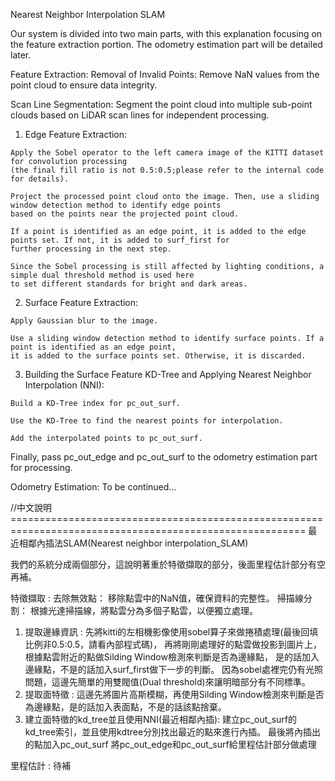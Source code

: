 Nearest Neighbor Interpolation SLAM

Our system is divided into two main parts, with this explanation focusing on the feature extraction portion.
The odometry estimation part will be detailed later.

Feature Extraction:
  Removal of Invalid Points: Remove NaN values from the point cloud to ensure data integrity.
  
  Scan Line Segmentation: Segment the point cloud into multiple sub-point clouds based on LiDAR
  scan lines for independent processing.
  
  1.  Edge Feature Extraction:
     
    Apply the Sobel operator to the left camera image of the KITTI dataset for convolution processing
    (the final fill ratio is not 0.5:0.5;please refer to the internal code for details).

    Project the processed point cloud onto the image. Then, use a sliding window detection method to identify edge points
    based on the points near the projected point cloud.
    
    If a point is identified as an edge point, it is added to the edge points set. If not, it is added to surf_first for
    further processing in the next step.
    
    Since the Sobel processing is still affected by lighting conditions, a simple dual threshold method is used here 
    to set different standards for bright and dark areas.

    
  2.  Surface Feature Extraction:
     
    Apply Gaussian blur to the image.

    Use a sliding window detection method to identify surface points. If a point is identified as an edge point,
    it is added to the surface points set. Otherwise, it is discarded.
    
  3.  Building the Surface Feature KD-Tree and Applying Nearest Neighbor Interpolation (NNI):
     
    Build a KD-Tree index for pc_out_surf.

    Use the KD-Tree to find the nearest points for interpolation.
    
    Add the interpolated points to pc_out_surf.

  Finally, pass pc_out_edge and pc_out_surf to the odometry estimation part for processing.

Odometry Estimation:
  To be continued...

//中文說明 =========================================================================================================
最近相鄰內插法SLAM(Nearest neighbor interpolation_SLAM)

我們的系統分成兩個部分，這說明著重於特徵擷取的部分，後面里程估計部分有空再補。

特徵擷取 : 
  去除無效點： 移除點雲中的NaN值，確保資料的完整性。 掃描線分割： 根據光達掃描線，將點雲分為多個子點雲，以便獨立處理。 
  1.  提取邊緣資訊 : 先將kitti的左相機影像使用sobel算子來做捲積處理(最後回填比例非0.5:0.5，請看內部程式碼)，
      再將剛剛處理好的點雲做投影到圖片上，根據點雲附近的點做Silding Window檢測來判斷是否為邊緣點，
      是的話加入邊緣點，不是的話加入surf_first做下一步的判斷。
      因為sobel處裡完仍有光照問題，這邊先簡單的用雙閥值(Dual threshold)來讓明暗部分有不同標準。
  2.  提取面特徵 : 這邊先將圖片高斯模糊，再使用Silding Window檢測來判斷是否為邊緣點，是的話加入表面點，不是的話該點捨棄。
  3.  建立面特徵的kd_tree並且使用NNI(最近相鄰內插): 建立pc_out_surf的kd_tree索引，並且使用kdtree分別找出最近的點來進行內插。
      最後將內插出的點加入pc_out_surf
  將pc_out_edge和pc_out_surf給里程估計部分做處理

里程估計 : 
  待補
